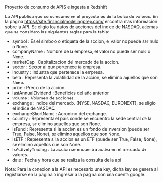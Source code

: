 Proyecto de consumo de APIS e ingesta a Redshift

La API publica que se comsume en el proyecto es de la bolsa de valores.
En la pagina https://site.financialmodelingprep.com/ encontra mas informacion sobre la API.
Se eligio los datos de acciones del indice de NASDAQ, ademas que se considero las siguientes reglas para la tabla:
 - symbol : Es el simbolo o etiqueta de la accion, el valor no puede ser nulo o None.
 - companyName : Nombre de la empresa, el valor no puede ser nulo o None.
 - marketCap : Capitalizacion del mercado de la accion.
 - sector : Sector al que pertenece la empresa.
 - industry : Industra que pertenece la empresa.
 - beta : Representa la volatilidad de la accion, se elimino aquellos que son None.
 - price : Precio de la accion.
 - lastAnnualDividend : Beneficios del año anterior.
 - volume : Volumen de acciones.
 - exchange : Indice del mercado. (NYSE, NASDAQ, EURONEXT), se eligio el indice de NASDAQ.
 - exchangeShortName : Acronimo del exchange.
 - country : Representa el pais donde se encuentra la sede central de la empresa, se elimino aquellos que son None.
 - isFund : Representa si la accion es un fondo de inversion (puede ser True, False, None), se elimino aquellos que son None.
 - isETF : Representa si la accion es un ETF (puede ser True, False, None), se elimino aquellos que son None.
 - isActivelyTrading : La accion se encuentra activa en el mercado de valores.
 - date : Fecha y hora que se realiza la consulta de la api

Nota: Para la conexion a la API es necesario una key, dicha key se genera al registrarse en la pagina o ingresar a la pagina con una cuenta google.